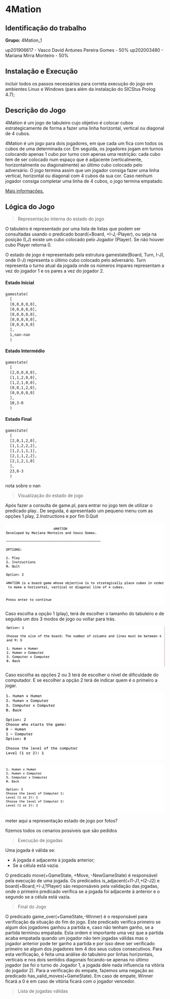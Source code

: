 # 4Mation

## Identificação do trabalho

**Grupo:** 4Mation_1

up201906617 - Vasco David Antunes Pereira Gomes - 50%
up202003480 - Mariana Mirra Monteiro - 50%

## Instalação e Execução

incluir todos os passos necessários para correta execução do jogo em
ambientes Linux e Windows (para além da instalação do SICStus Prolog 4.7);

## Descrição do Jogo

4Mation é um jogo de tabuleiro cujo objetivo é colocar cubos estrategicamente de forma a fazer uma linha horizontal, vertical ou diagonal de 4 cubos.

4Mation é um jogo para dois jogadores, em que cada um fica com todos os cubos de uma determinada cor. Em seguida, os jogadores jogam em turnos colocando apenas 1 cubo por turno com apenas uma restrição: cada cubo tem de ser colocado num espaço que é adjacente (verticalmente, horizontalmente ou diagonalmente) ao último cubo colocado pelo adversário. O jogo termina assim que um jogador consiga fazer uma linha vertical, horizontal ou diagonal com 4 cubos da sua cor. Caso nenhum jogador consiga completar uma linha de 4 cubos, o jogo termina empatado.

[Mais informações.](https://boardgamegeek.com/boardgame/329175/4mation)

## Lógica do Jogo

>Representação interna do estado do jogo

O tabuleiro é representado por uma lista de listas que podem ser consultadas usando o predicado board(+Board, +I-J,-Player), ou seja na posição (I,J) existe um cubo colocado pelo Jogador (Player). Se não houver cubo Player retorna 0.

O estado de jogo é representado pela estrutura gamestate(Board, Turn, I-J), onde (I-J) representa o último cubo colocado pelo adversário. Turn representa o turno atual da jogada onde os números ímpares representam a vez do jogador 1 e os pares a vez do jogador 2.

#### Estado Inicial
```
gamestate(
  [
  [0,0,0,0,0],
  [0,0,0,0,0],
  [0,0,0,0,0],
  [0,0,0,0,0],
  [0,0,0,0,0]
  ],
  1,nan-nan
  )
```
#### Estado Intermédio
```
gamestate(
  [
  [2,0,0,0,0],
  [1,1,2,0,0],
  [1,2,1,0,0],
  [0,0,1,2,0],
  [0,0,0,0,0]
  ],
  10,3-0
  )
```
#### Estado Final
```
gamestate(
  [
  [2,0,1,2,0],
  [1,1,2,2,2],
  [1,2,1,1,1],
  [2,1,1,2,2],
  [2,1,2,1,0]
  ],
  23,0-3
  )
```
nota sobre o nan
>Visualização do estado de jogo

Após fazer a consulta de game.pl, para entrar no jogo tem de utilizar o predicado play.. De seguida, é apresentado um pequeno menu com as opções 1.play, 2.Instructions e por fim 0.Quit

![menu](imagens/menu.png)

Caso escolha a opção 1 (play), terá de escolher o tamanho do tabuleiro e de seguida um dos 3 modos de jogo ou voltar para trás.

![modo_jogo](imagens/modojogo.png)

Caso escolha as opções 2 ou 3 terá de escolher o nível de dificuldade do computador. E se escolher a opção 2 terá de indicar quem é o primeiro a jogar.

![humano_computador](imagens/humanocomputador.png)

![computadorvscomputador](imagens/computadorvscomputador.png)

meter aqui a representação estado de jogo por fotos?

fizemos todos os cenarios possiveis que são pedidos

>Execução de jogadas

Uma jogada é válida se:

* A jogada é adjacente à jogada anterior;
* Se a célula está vazia.

O predicado move(+GameState, +Move, -NewGameState) é responsável pela execução de uma jogada. Os predicados is_adjacent(+I1-J1,+I2-J2) e board(+Board,+I-J,?Player) são responsáveis pela validação das jogadas, onde o primeiro predicado verifica se a jogada foi adjacente à anterior e o segundo se a célula está vazia.

>Final do Jogo

O predicado game_over(+GameState,-Winner) é o responsável para verificação da situação do fim do jogo. Este predicado verifica primeiro se algum dos jogadores ganhou a partida e, caso não tenham ganho, se a partida terminou empatada. Esta ordem é importante uma vez que a partida acaba empatada quando um jogador não tem jogadas válidas mas o jogador anterior pode ter ganho a partida e por isso deve ser verificado primeiro se algum dos jogadores tem 4 dos seus cubos consecutivos. Para esta verificação, é feita uma análise do tabuleiro por linhas horizontais, verticais e nos dois sentidos diagonais focando-se apenas no último jogador (se foi o turno do Jogador 1, a jogada dele nada influencia na vitória do jogador 2). Para a verificação do empate, fazemos uma negação ao predicado has_valid_moves(+GameState). Em caso de empate, Winner ficará a 0 e em caso de vitória ficará com o jogador vencedor.

>Lista de jogadas válidas
